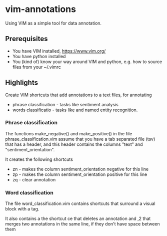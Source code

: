 # vim-annotations

Using VIM as a simple tool for data annotation.

## Prerequisites  

- You have VIM installed, https://www.vim.org/
- You have python installed
- You (kind of) know your way around VIM and python, e.g. how to source files from your ~/.vimrc

## Highlights 

Create VIM shortcuts that add annotations to a text files, for annotating
 - phrase classification - tasks like sentiment analysis
 - words classificatio - tasks like and named entity recognition. 

### Phrase classification

The functions make_negative() and make_positive() in the file phrase_classification.vim assume that you have a tab separated file (tsv) that has a header, and this header contains the columns "text" and "sentiment_orientation".

It creates the following shortcuts

- zn - makes the column sentiment_orientation negative for this line
- zp - makes the column sentiment_orientation positive for this line
- zq - clear annotation

### Word classification

The file word_classification.vim contains shortcuts that surround a visual block with a tag.

It also contains a the shortcut ce that deletes an annotation and ,2 that merges two annotations in the same line, if they don't have space between them

